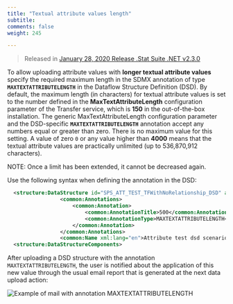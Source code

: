 ```yaml
---
title: "Textual attribute values length"
subtitle: 
comments: false
weight: 245

---
```


>Released in [January 28, 2020 Release .Stat Suite .NET v2.3.0](https://sis-cc.gitlab.io/dotstatsuite-documentation/changelog/#january-28-2020)

To allow uploading attribute values with **longer textual attribute values** specify the required maximum length in the SDMX annotation of type **`MAXTEXTATTRIBUTELENGTH`** in the Dataflow Structure Definition (DSD). By default, the maximum length (in characters) for textual attribute values is set to the number defined in the **MaxTextAttributeLength** configuration parameter of the Transfer service, which is **150** in the out-of-the-box installation. The generic MaxTextAttributeLength configuration parameter and the DSD-specific **`MAXTEXTATTRIBUTELENGTH`** annotation accept any numbers equal or greater than zero. There is no maximum value for this setting. A value of zero `0` or any value higher than **4000** means that the textual attribute values are practically unlimited (up to 536,870,912 characters).

NOTE: Once a limit has been extended, it cannot be decreased again.

Use the following syntax when defining the annotation in the DSD:

```xml
  <structure:DataStructure id="SPS_ATT_TEST_TFWithNoRelationship_DSD" agencyID="OECD" version="11.1" isFinal="false">  
                 <common:Annotations>  
                     <common:Annotation>  
                         <common:AnnotationTitle>500</common:AnnotationTitle>  
                         <common:AnnotationType>MAXTEXTATTRIBUTELENGTH</common:AnnotationType>  
                     </common:Annotation>  
                 </common:Annotations>  
                 <common:Name xml:lang="en">Attribute test dsd scenario with TIME_FORMAT attribute relationship on dimensions ETA and SESSO</common:Name>  
  <structure:DataStructureComponents>
  ```

After uploading a DSD structure with the annotation `MAXTEXTATTRIBUTELENGTH`, the user is notified about the application of this new value through the usual email report that is generated at the next data upload action:

![Example of mail with annotation MAXTEXTATTRIBUTELENGTH](/dotstatsuite-documentation/images/MAXTEXTATTRIBUTELENGTH.png)
